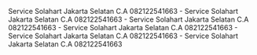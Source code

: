 Service Solahart Jakarta Selatan C.A 082122541663 - Service Solahart Jakarta Selatan C.A 082122541663 - Service Solahart Jakarta Selatan C.A 082122541663 - Service Solahart Jakarta Selatan C.A 082122541663 - Service Solahart Jakarta Selatan C.A 082122541663 - Service Solahart Jakarta Selatan C.A 082122541663